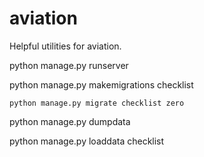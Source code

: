 # aviation
Helpful utilities for aviation.

python manage.py runserver

python manage.py makemigrations checklist

```
python manage.py migrate checklist zero
```

python manage.py dumpdata

python manage.py loaddata checklist
